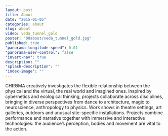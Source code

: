 ```yaml
---
layout: post
title: About
date: "2015-01-05"
categories: about
slug: about
video: veda_tunnel_gold
poster: "00about/veda_tunnel_gold.jpg"
published: true
"panorama-longitude-speed": 0.01
"panorama-user-control": false
"invert-nav": true
description: ""
"splash-description": ""
"index-image": ""
---
```









<span class="chroma">CHRΘMA</span> creatively investigates the flexible relationship between the physical and the virtual, the real world and imagined ones. Inspired by cybernetics and ecological thinking, projects collaborate across disciplines, bringing in diverse perspectives from dance to architecture, magic to neuroscience, anthropology to physics. Work shows in theatre settings, art galleries, outdoors and unusual site-specific installations. Projects combine performance and narrative together with immersive and interactive technologies: the audience’s perception, bodies and movement are vital to the action.
